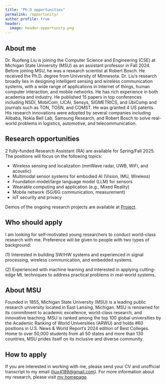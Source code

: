 ```yaml
---
title: "Ph.D opportunities"
permalink: /opportunity/
author_profile: true
header:
  image: header-opportunity.png
---
```


## About me 

Dr. Ruofeng Liu is joining the Computer Science and Engineering (CSE) at Michigan State University (MSU) as an assistant professor in Fall 2024. Before joining MSU, he was a research scientist at Robert Bosch. He received the Ph.D. degree from University of Minnesota. Dr. Liu’s research broadly lies in designing intelligent sensing and wireless communication systems, with a wide range of applications in Internet of things, human computer interaction, and mobile networks. He has rich experience in both academia and industry. He published 15 papers in top conferences including NSDI, MobiCom, IJCAI, Sensys, SIGMETRICS, and UbiComp and journals such as TON, TOSN, and COMST. He was granted 4 US patents. His research innovations were adopted by several companies including Alibaba, Nokia Bell Lab, Samsung Research, and Robert Bosch to solve real-world problems in logistics, automotive, and telecommunication. 

## Research opportunities
2 fully-funded Research Assistant (RA) are available for Spring/Fall 2025. The positions will  focus on the following topics:
- Wireless sensing and localization (mmWave radar, UWB,  WiFi, and acoustic)
- Multimodal sensor systems for embodied AI (Vision, IMU, Wireless)
- Foundation model/large language model (LLM) for sensors
- Wearable computing and application (e.g., Mixed Reality) 
- Mobile network (5G/6G communication, measurement) 
- IoT security and privacy

Demos of the ongoing research projects are available at [Project](https://liux4189.github.io/projects/).

## Who should apply
I am looking for self-motivated young researchers to conduct world-class research with me. Preference will be given to people with two types of background:

(1) Interested in building SW/HW systems and experienced in signal processing, wireless communication, and embedded systems.

(2) Experienced with machine learning and interested in applying cutting-edge ML techniques to address practical problems in real-world systems. 
 
## About MSU
Founded in 1855, Michigan State University (MSU) is a leading public research university located in East Lansing, Michigan. MSU is renowned for its commitment to academic excellence, world-class research, and innovative teaching.  MSU is ranked among the top 100 global universities by the Academic Ranking of World Universities (ARWU) and holds #60 positions in U.S. News & World Report’s 2024 edition of Best Colleges. Home to over 50,000 students from all 50 states and more than 130 countries, MSU prides itself on its inclusive and diverse community. 

## How to apply 
If you are interested in working with me, please send your CV and unofficial transcript to my email (liux4189@gmail.com). For more information about my research, please visit [my homepage](https://liux4189.github.io). 

